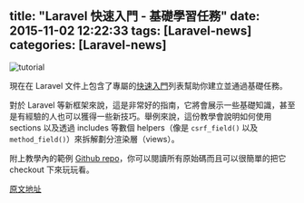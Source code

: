 title: "Laravel 快速入門 - 基礎學習任務"
date: 2015-11-02 12:22:33
tags: [Laravel-news]
categories: [Laravel-news]
---

![tutorial](http://i.imgur.com/E4ifp0P.png)

現在在 Laravel 文件上包含了專屬的[快速入門](http://laravel.com/docs/5.1/quickstart)列表幫助你建立並通過基礎任務。

對於 Laravel 等新框架來說，這是非常好的指南，它將會展示一些基礎知識，甚至是有經驗的人也可以獲得一些新技巧。舉例來說，這份教學會說明如何使用 sections 以及透過 includes 等數個 helpers（像是 `csrf_field()` 以及 `method_field()`）來拆解劃分渲染層（views）。

附上教學內的範例 [Github repo](http://github.com/laravel/quickstart-basic)，你可以閱讀所有原始碼而且可以很簡單的把它 checkout 下來玩玩看。

[原文地址](https://laravel-news.com/2015/10/laravel-quick-start-learn-to-build-a-task-list/)